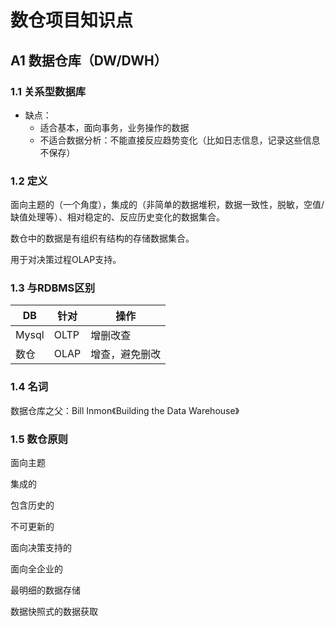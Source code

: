 # 数仓项目知识点

## A1 数据仓库（DW/DWH）

### 1.1 关系型数据库

+ 缺点：
  + 适合基本，面向事务，业务操作的数据
  + 不适合数据分析：不能直接反应趋势变化（比如日志信息，记录这些信息不保存）

### 1.2 定义

面向主题的（一个角度），集成的（非简单的数据堆积，数据一致性，脱敏，空值/缺值处理等）、相对稳定的、反应历史变化的数据集合。

数仓中的数据是有组织有结构的存储数据集合。

用于对决策过程OLAP支持。

### 1.3 与RDBMS区别

| DB    | 针对 | 操作           |
| ----- | ---- | -------------- |
| Mysql | OLTP | 增删改查       |
| 数仓  | OLAP | 增查，避免删改 |

### 1.4 名词

数据仓库之父：Bill Inmon《Building the Data Warehouse》

### 1.5 数仓原则

面向主题

集成的

包含历史的

不可更新的

面向决策支持的

面向全企业的

最明细的数据存储

数据快照式的数据获取







